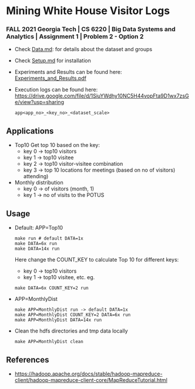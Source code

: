 # Mining White House Visitor Logs

### FALL 2021 Georgia Tech | CS 6220 | Big Data Systems and Analytics | Assignment 1 | Problem 2 - Option 2 

- Check [Data.md](DATA.md): for details about the dataset and groups
- Check [Setup.md](SETUP.md) for installation
- Experiments and Results can be found here: [Experiments_and_Results.pdf](Experiments_and_Results.pdf)
- Execution logs can be found here: https://drive.google.com/file/d/1SiuYWdhy10NC5H44vopFta9D1wx7zsGe/view?usp=sharing

    `app<app_no>_<key_no>_<dataset_scale>`

## Applications
- Top10
    Get top 10 based on the key:
    - key 0 -> top10 visitors
    - key 1 -> top10 visitee
    - key 2 -> top10 visitor-visitee combination
    - key 3 -> top 10 locations for meetings (based on no of visitors) attending)
- Monthly distribution 
    - key 0 -> of visitors (month, 1)
    - key 1 -> no of visits to the POTUS

## Usage
- Default: APP=Top10
    ```
    make run # default DATA=1x
    make DATA=6x run
    make DATA=14x run
    ```
    Here change the COUNT_KEY to calculate Top 10 for different keys:
    - key 0 -> top10 visitors
    - key 1 -> top10 visitee, etc.
    eg.
    ```
    make DATA=6x COUNT_KEY=2 run
    ``` 
- APP=MonthlyDist
    ```
    make APP=MonthlyDist run -> default DATA=1x
    make APP=MonthlyDist COUNT_KEY=2 DATA=6x run
    make APP=MonthlyDist DATA=14x run
    ```

- Clean the hdfs directories and tmp data locally
    ```
    make APP=MonthlyDist clean
    ```


## References
- https://hadoop.apache.org/docs/stable/hadoop-mapreduce-client/hadoop-mapreduce-client-core/MapReduceTutorial.html